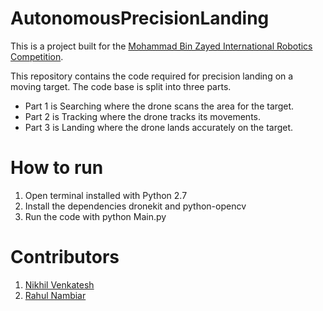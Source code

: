 # AutonomousPrecisionLanding
This is a project built for the [Mohammad Bin Zayed International Robotics Competition](http://mbzirc.com/).

This repository contains the code required for precision landing on a moving target. The code base is split into three parts. 
+ Part 1 is Searching where the drone scans the area for the target. 
+ Part 2 is Tracking where the drone tracks its movements. 
+ Part 3 is Landing where the drone lands accurately on the target.

# How to run

1. Open terminal installed with Python 2.7
2. Install the dependencies dronekit and python-opencv
3. Run the code with python Main.py

# Contributors

1. [Nikhil Venkatesh](https://github.com/nikv96)
2. [Rahul Nambiar](https://github.com/RNambiar1996)
